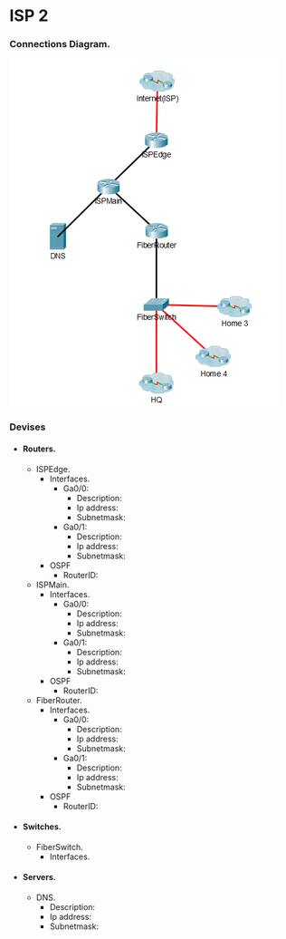 # ISP 2

### Connections Diagram.
<img src="https://github.com/Robertingi00/KEST3CS_Lokaverkefni/blob/master/resources/img/ispImg2.PNG?raw=true" syle="margin-left:auto;margin-right:auto;">

### Devises
* #### Routers.
    * ISPEdge.
        * Interfaces.
            * Ga0/0:
                * Description:
                * Ip address:
                * Subnetmask:
            * Ga0/1:
                * Description:
                * Ip address:
                * Subnetmask:
        * OSPF
            * RouterID:
    * ISPMain.
         * Interfaces.
            * Ga0/0:
                * Description:
                * Ip address:
                * Subnetmask:
            * Ga0/1:
                * Description:
                * Ip address:
                * Subnetmask:
        * OSPF
            * RouterID:
    * FiberRouter.
         * Interfaces.
            * Ga0/0:
                * Description:
                * Ip address:
                * Subnetmask:
            * Ga0/1:
                * Description:
                * Ip address:
                * Subnetmask:
        * OSPF
            * RouterID:
* #### Switches.
    * FiberSwitch.
        * Interfaces.
        
        
        
* #### Servers.

    * DNS.
        * Description:
        * Ip address:
        * Subnetmask: